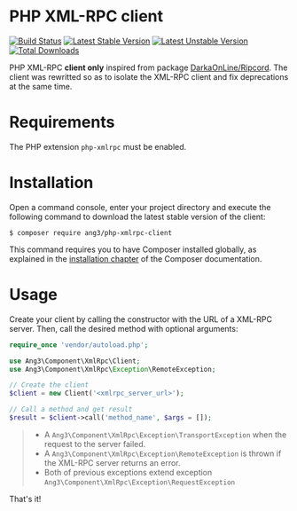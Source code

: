 PHP XML-RPC client
==================

[![Build Status](https://travis-ci.org/Ang3/php-xmlrpc-client.svg?branch=master)](https://travis-ci.org/Ang3/php-xmlrpc-client) 
[![Latest Stable Version](https://poser.pugx.org/ang3/php-xmlrpc-client/v/stable)](https://packagist.org/packages/ang3/php-xmlrpc-client) 
[![Latest Unstable Version](https://poser.pugx.org/ang3/php-xmlrpc-client/v/unstable)](https://packagist.org/packages/ang3/php-xmlrpc-client) 
[![Total Downloads](https://poser.pugx.org/ang3/php-xmlrpc-client/downloads)](https://packagist.org/packages/ang3/php-xmlrpc-client)

PHP XML-RPC **client only** inspired from package 
[DarkaOnLine/Ripcord](https://packagist.org/packages/darkaonline/ripcord).
The client  was rewritted so as to isolate the XML-RPC client and fix deprecations at the same time.

Requirements
============

The PHP extension ```php-xmlrpc``` must be enabled.

Installation
============

Open a command console, enter your project directory and execute the
following command to download the latest stable version of the client:

```console
$ composer require ang3/php-xmlrpc-client
```

This command requires you to have Composer installed globally, as explained
in the [installation chapter](https://getcomposer.org/doc/00-intro.md)
of the Composer documentation.

Usage
=====

Create your client by calling the constructor with the URL of a XML-RPC server. 
Then, call the desired method with optional arguments:

```php
require_once 'vendor/autoload.php';

use Ang3\Component\XmlRpc\Client;
use Ang3\Component\XmlRpc\Exception\RemoteException;

// Create the client
$client = new Client('<xmlrpc_server_url>');

// Call a method and get result
$result = $client->call('method_name', $args = []);
```

> - A ```Ang3\Component\XmlRpc\Exception\TransportException``` when the request to the server failed.
> - A ```Ang3\Component\XmlRpc\Exception\RemoteException``` is thrown if the XML-RPC server returns an error.
> - Both of previous exceptions extend exception ```Ang3\Component\XmlRpc\Exception\RequestException```

That's it!